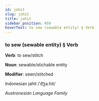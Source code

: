 ```yaml
---
id: ȷohit
slug: ȷohit
title: ȷohit
sidebar_position: 459
hoverText: to sew (sewable entity) § Verb
---
```


### to sew (sewable entity) § Verb

**Verb**: to sew/stitch

**Noun**: sewable/stichable entity

**Modifier**: sewn/stitched

Indonesian jahit /ˈd͡ʒa.hit/

*Austronesian Language Family*